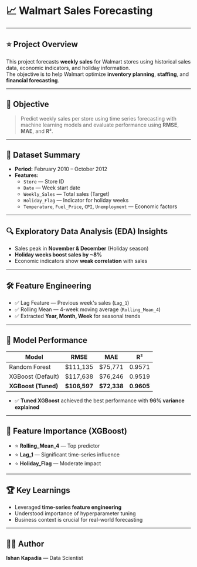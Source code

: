 # 📈 **Walmart Sales Forecasting**

---

## ⭐ Project Overview  
This project forecasts **weekly sales** for Walmart stores using historical sales data, economic indicators, and holiday information.  
The objective is to help Walmart optimize **inventory planning**, **staffing**, and **financial forecasting**.

---

## 🎯 **Objective**  
> Predict weekly sales per store using time series forecasting with machine learning models and evaluate performance using **RMSE**, **MAE**, and **R²**.

---

## 📂 **Dataset Summary**  
- **Period:** February 2010 – October 2012  
- **Features:**  
  - `Store` — Store ID  
  - `Date` — Week start date  
  - `Weekly_Sales` — Total sales (Target)  
  - `Holiday_Flag` — Indicator for holiday weeks  
  - `Temperature`, `Fuel_Price`, `CPI`, `Unemployment` — Economic factors  

---

## 🔍 **Exploratory Data Analysis (EDA) Insights**  
- Sales peak in **November & December** (Holiday season)  
- **Holiday weeks boost sales by ~8%**  
- Economic indicators show **weak correlation** with sales  

---

## 🛠️ **Feature Engineering**  
- ✅ Lag Feature — Previous week's sales (`Lag_1`)  
- ✅ Rolling Mean — 4-week moving average (`Rolling_Mean_4`)  
- ✅ Extracted **Year, Month, Week** for seasonal trends  

---

## 🤖 **Model Performance**  

| Model | RMSE | MAE | R² |
|---|---|---|---|
| Random Forest | \$111,135 | \$75,771 | 0.9571 |
| XGBoost (Default) | \$117,638 | \$76,246 | 0.9519 |
| **XGBoost (Tuned)** | **\$106,597** | **\$72,338** | **0.9605** |

- ✅ **Tuned XGBoost** achieved the best performance with **96% variance explained**

---

## 🔑 **Feature Importance (XGBoost)**  
- ⭐ **Rolling_Mean_4** — Top predictor  
- ⭐ **Lag_1** — Significant time-series influence  
- ⭐ **Holiday_Flag** — Moderate impact  

---


## 🏆 **Key Learnings**  
- Leveraged **time-series feature engineering**  
- Understood importance of hyperparameter tuning  
- Business context is crucial for real-world forecasting  

---

## 👨‍💻 **Author**  
**Ishan Kapadia** — Data Scientist

